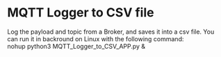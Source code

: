 # MQTT Logger to CSV file
Log the payload and topic from a Broker, and saves it into a csv file.
You can run it in backround on Linux with the following command:  
 nohup python3 MQTT_Logger_to_CSV_APP.py &
